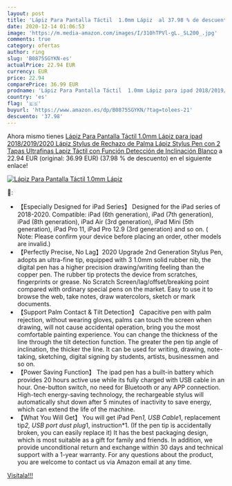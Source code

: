 ```yaml
---
layout: post
title: 'Lápiz Para Pantalla Táctil  1.0mm Lápiz  al 37.98 % de descuento'
date: 2020-12-14 01:06:53
image: 'https://m.media-amazon.com/images/I/310hTPVl-gL._SL200_.jpg'
comments: true
category: ofertas
author: ring
slug: 'B0875SGYKN-es'
actualPrice: 22.94 EUR
currency: EUR
price: 22.94
comparePrice: 36.99 EUR
prodname: 'Lápiz Para Pantalla Táctil  1.0mm Lápiz para ipad 2018/2019/2020  Lápiz Stylus de Rechazo de Palma Lápiz  Stylus Pen con 2 Tapas Ultrafinas  Lapiz Táctil con Función Detección de Inclinación  Blanco'
country: 'es'
flag: '🇪🇸'
buyurl: 'https://www.amazon.es/dp/B0875SGYKN/?tag=tolees-21'
descuento: '37.98'
---
```


Ahora mismo tienes [Lápiz Para Pantalla Táctil  1.0mm Lápiz para ipad 2018/2019/2020  Lápiz Stylus de Rechazo de Palma Lápiz  Stylus Pen con 2 Tapas Ultrafinas  Lapiz Táctil con Función Detección de Inclinación  Blanco](https://www.amazon.es/dp/B0875SGYKN/?tag=tolees-21) a 22.94 EUR (original: 36.99 EUR) (37.98 %  de descuento) en el siguiente enlace!

[![Lápiz Para Pantalla Táctil  1.0mm Lápiz ](https://m.media-amazon.com/images/I/310hTPVl-gL._SL200_.jpg)](https://www.amazon.es/dp/B0875SGYKN/?tag=tolees-21)

🔎:

- 【Especially Designed for iPad Series】 Designed for the iPad series of 2018-2020. Compatible: iPad (6th generation), iPad (7th generation), iPad (8th generation), iPad Air (3rd generation), iPad Mini (5th generation), iPad Pro 11, iPad Pro 12.9 (3rd generation) and so on. ( Note: Please confirm your device before placing an order, other models are invalid.)
- 【Perfectly Precise, No Lag】2020 Upgrade 2nd Generation Stylus Pen, adopts an ultra-fine tip, equipped with 3 1.0mm solid rubber nib, the digital pen has a higher precision drawing/writing feeling than the copper pen. The rubber tip protects the device from scratches, fingerprints or grease. No Scratch Screen/lag/offset/breaking point compared with ordinary special pens on the market. Easy to use it to browse the web, take notes, draw watercolors, sketch or mark documents.
- 【Support Palm Contact & Tilt Detection】 Capacitive pen with palm rejection, without wearing gloves, palms can touch the screen when drawing, will not cause accidental operation, bring you the most comfortable painting experience. You can change the thickness of the line through the tilt detection function. The greater the pen tip angle of inclination, the thicker the line. It can be used for writing, drawing, note-taking, sketching, digital signing by students, artists, businessmen and so on.
- 【Power Saving Function】 The ipad pen has a built-in battery which provides 20 hours active use while its fully charged with USB cable in an hour. One-button switch, no need for Bluetooth or any APP connection. High-tech energy-saving technology, the rechargeable stylus will automatically shut down after 5 minutes of inactivity to save energy, which can extend the life of the machine.
- 【What You Will Get】 You will get iPad Pen*1, USB Cable*1, replacement tip*2, USB port dust plug*1, instruction*1. (If the pen tip is accidentally broken, you can easily replace it) It has the best packaging design, which is most suitable as a gift for family and friends. In addition, we provide unconditional return and exchange within 30 days and technical support with a 1-year warranty. For any questions about the product, you are welcome to contact us via Amazon email at any time.

[Visítala!!!](https://www.amazon.es/dp/B0875SGYKN/?tag=tolees-21)
